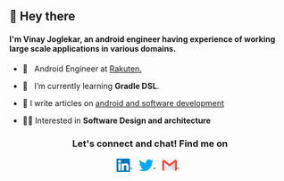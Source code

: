 <h2 align="left">👋 Hey there</h2>

<h4 align="left">I'm Vinay Joglekar, an android engineer having experience of working large scale applications in various domains.</h4>


- 💼&nbsp;&nbsp;&nbsp;Android Engineer at <a href="https://global.rakuten.com/corp/">Rakuten.</a>

- 🌱&nbsp;&nbsp;&nbsp;I’m currently learning **Gradle DSL**.

- 📝 I write articles on [android and software development](https://medium.com/@VNJoglekar)

- :technologist: Interested in **Software Design and architecture**


 <div align="center"> <h3><b>Let's connect and chat! Find me on</b></h3>
</div>
<p align="center">
  <a href="https://www.linkedin.com/in/vinayjoglekar/" target="_blank">
    <img align="center" alt="Vinay Joglekar | Linkedin" width="24px" src="https://github.com/SatYu26/SatYu26/blob/master/Assets/Linkedin.svg" />
  </a> &nbsp;&nbsp;
  <a href="https://twitter.com/VNJoglekar" target="_blank">
    <img align="center" alt="Vinay Joglekar | Twitter" width="26px" src="https://github.com/SatYu26/SatYu26/blob/master/Assets/Twitter.svg" />
  </a> &nbsp;&nbsp;
  <a href="mailto:vinaj1990@gmail.com" target="_blank">
    <img align="center" alt="Vinay Joglekar | Gmail" width="26px" src="https://github.com/SatYu26/SatYu26/blob/master/Assets/Gmail.svg" />
  </a> &nbsp;&nbsp;
<p>

